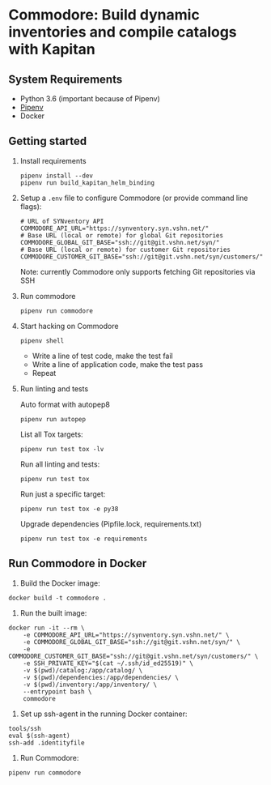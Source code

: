 # Commodore: Build dynamic inventories and compile catalogs with Kapitan

## System Requirements

* Python 3.6 (important because of Pipenv)
* [Pipenv](https://github.com/pypa/pipenv)
* Docker

## Getting started

1. Install requirements

   ```console
   pipenv install --dev
   pipenv run build_kapitan_helm_binding
   ```

1. Setup a `.env` file to configure Commodore (or provide command line flags):

   ```shell
   # URL of SYNventory API
   COMMODORE_API_URL="https://synventory.syn.vshn.net/"
   # Base URL (local or remote) for global Git repositories
   COMMODORE_GLOBAL_GIT_BASE="ssh://git@git.vshn.net/syn/"
   # Base URL (local or remote) for customer Git repositories
   COMMODORE_CUSTOMER_GIT_BASE="ssh://git@git.vshn.net/syn/customers/"
   ```

   Note: currently Commodore only supports fetching Git repositories via SSH

1. Run commodore

   ```console
   pipenv run commodore
   ```

1. Start hacking on Commodore

   ```console
   pipenv shell
   ```

   - Write a line of test code, make the test fail
   - Write a line of application code, make the test pass
   - Repeat

1. Run linting and tests

   Auto format with autopep8
   ```console
   pipenv run autopep
   ```

   List all Tox targets:
   ```console
   pipenv run test tox -lv
   ```

   Run all linting and tests:
   ```console
   pipenv run test tox
   ```

   Run just a specific target:
   ```console
   pipenv run test tox -e py38
   ```

   Upgrade dependencies (Pipfile.lock, requirements.txt)
   ```console
   pipenv run test tox -e requirements
   ```

## Run Commodore in Docker

1. Build the Docker image:

```console
docker build -t commodore .
```

1. Run the built image:

```console
docker run -it --rm \
    -e COMMODORE_API_URL="https://synventory.syn.vshn.net/" \
    -e COMMODORE_GLOBAL_GIT_BASE="ssh://git@git.vshn.net/syn/" \
    -e COMMODORE_CUSTOMER_GIT_BASE="ssh://git@git.vshn.net/syn/customers/" \
    -e SSH_PRIVATE_KEY="$(cat ~/.ssh/id_ed25519)" \
    -v $(pwd)/catalog:/app/catalog/ \
    -v $(pwd)/dependencies:/app/dependencies/ \
    -v $(pwd)/inventory:/app/inventory/ \
    --entrypoint bash \
    commodore
```

1. Set up ssh-agent in the running Docker container:

```console
tools/ssh
eval $(ssh-agent)
ssh-add .identityfile
```

1. Run Commodore:

```console
pipenv run commodore
```
